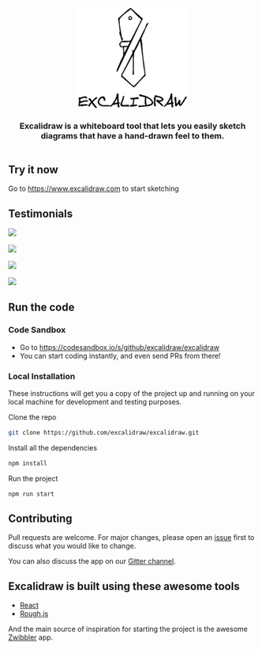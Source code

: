 <div align="center" style="display:flex;flex-direction:column;">
    <a href="https://excalidraw.com">
        <img src=".github/assets/logo.png" alt="" width="220px" height="202"/>
    </a>
    <h3>Excalidraw is a whiteboard tool that lets you easily sketch diagrams that have a hand-drawn feel to them.</h3>
</div>

## Try it now

Go to https://www.excalidraw.com to start sketching

## Testimonials

<a href="https://twitter.com/Lissy_Sykes/status/1213813117177729026"><img width="398" src="https://user-images.githubusercontent.com/197597/71783813-dbf8a600-2fa0-11ea-9c0d-bb3cc45969e6.png"></a>

<a href="https://twitter.com/dan_abramov/status/1213762494428262400"><img width="398" src="https://user-images.githubusercontent.com/197597/71783990-4d395880-2fa3-11ea-9ad7-186138db5003.png"></a>

<a href="https://twitter.com/kyehohenberger/status/1214288572037025792"><img width="423" src="https://user-images.githubusercontent.com/197597/71851802-34f13880-308c-11ea-9416-191099e6349c.png"></a>

<a href="https://twitter.com/jordwalke/status/1214858186789806080"><img width="434" src="https://user-images.githubusercontent.com/197597/72036874-07a1b780-3251-11ea-99e8-6bafd93483a0.png"></a>


## Run the code

### Code Sandbox

- Go to https://codesandbox.io/s/github/excalidraw/excalidraw
- You can start coding instantly, and even send PRs from there!

### Local Installation

These instructions will get you a copy of the project up and running on your local machine for development and testing purposes.

Clone the repo

```bash
git clone https://github.com/excalidraw/excalidraw.git
```

Install all the dependencies

```bash
npm install
```

Run the project

```bash
npm run start
```

## Contributing

Pull requests are welcome. For major changes, please open an [issue](https://github.com/excalidraw/excalidraw/issues) first to discuss what you would like to change.

You can also discuss the app on our [Gitter channel](https://gitter.im/excalidraw/community).

## Excalidraw is built using these awesome tools

- [React](https://reactjs.org/)
- [Rough.js](https://roughjs.com/)

And the main source of inspiration for starting the project is the awesome [Zwibbler](https://zwibbler.com/demo/) app.
